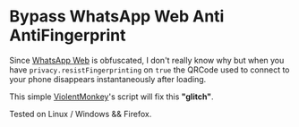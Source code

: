 # Bypass WhatsApp Web Anti AntiFingerprint

Since [WhatsApp Web](https://web.whatsapp.com) is obfuscated, I don't really
know why but when you have `privacy.resistFingerprinting` on `true` the QRCode
used to connect to your phone disappears instantaneously after loading.

This simple [ViolentMonkey](https://violentmonkey.github.io/)'s script will fix
this __"glitch"__.

Tested on Linux / Windows && Firefox.
